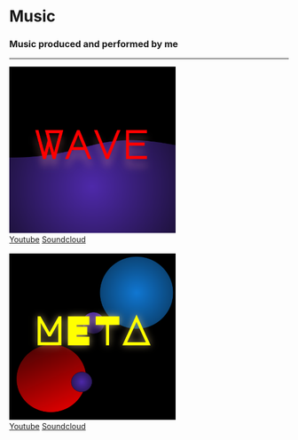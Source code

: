 # Music
### Music produced and performed by me
<hr>

<div align="left">
<img src="./albumart/wavew.svg" height="300em" width="300em"  />
</div>
<a href="">Youtube</a> <a href="">Soundcloud</a>


<br>
<br>

<div align="left">
<img src="./albumart/meta.svg" height="300em" width="300em"  />
</div>
<a href="">Youtube</a> <a href="">Soundcloud</a>
